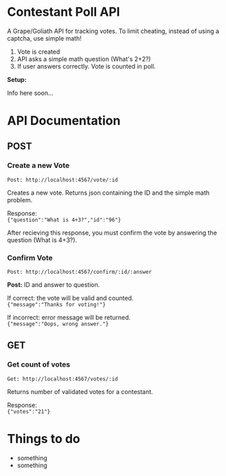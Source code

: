 Contestant Poll API
===========================
A Grape/Goliath API for tracking votes. To limit cheating, instead of using a captcha, use simple math!  
  

1. Vote is created
2. API asks a simple math question (What's 2+2?)
3. If user answers correctly. Vote is counted in poll.



**Setup:**

Info here soon...



API Documentation
============================

POST
----

### Create a new Vote
`Post: http://localhost:4567/vote/:id`

Creates a new vote. Returns json containing the ID and the simple math problem.

Response:  
`{"question":"What is 4+3?","id":"96"}`

After recieving this response, you must confirm the vote by answering the question (What is 4+3?).

### Confirm Vote
`Post: http://localhost:4567/confirm/:id/:answer`

**Post:** ID and answer to question.

If correct: the vote will be valid and counted.  
`{"message":"Thanks for voting!"}`

If incorrect: error message will be returned.  
`{"message":"Oops, wrong answer."}`


GET
----

### Get count of votes

`Get: http://localhost:4567/votes/:id`

Returns number of validated votes for a contestant.

Response:  
`{"votes":"21"}`

Things to do
============================
+ something
+ something
